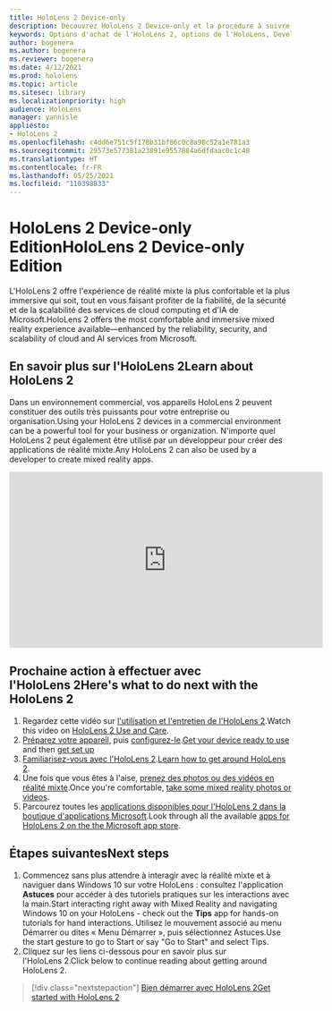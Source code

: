 ```yaml
---
title: HoloLens 2 Device-only
description: Découvrez HoloLens 2 Device-only et la procédure à suivre après l'avoir acquis.
keywords: Options d'achat de l'HoloLens 2, options de l'HoloLens, Developer Edition
author: bogenera
ms.author: bogenera
ms.reviewer: bogenera
ms.date: 4/12/2021
ms.prod: hololens
ms.topic: article
ms.sitesec: library
ms.localizationpriority: high
audience: HoloLens
manager: yannisle
appliesto:
- HoloLens 2
ms.openlocfilehash: c4dd6e751c5f178b31bf86c0c8a98c52a1e781a3
ms.sourcegitcommit: 29573e577381a23891e9557884a6dfdaac0c1c48
ms.translationtype: HT
ms.contentlocale: fr-FR
ms.lasthandoff: 05/25/2021
ms.locfileid: "110398833"
---
```

# <a name="hololens-2-device-only-edition"></a><span data-ttu-id="8db3b-104">HoloLens 2 Device-only Edition</span><span class="sxs-lookup"><span data-stu-id="8db3b-104">HoloLens 2 Device-only Edition</span></span>

<span data-ttu-id="8db3b-105">L'HoloLens 2 offre l'expérience de réalité mixte la plus confortable et la plus immersive qui soit, tout en vous faisant profiter de la fiabilité, de la sécurité et de la scalabilité des services de cloud computing et d'IA de Microsoft.</span><span class="sxs-lookup"><span data-stu-id="8db3b-105">HoloLens 2 offers the most comfortable and immersive mixed reality experience available—enhanced by the reliability, security, and scalability of cloud and AI services from Microsoft.</span></span>

## <a name="learn-about-hololens-2"></a><span data-ttu-id="8db3b-106">En savoir plus sur l'HoloLens 2</span><span class="sxs-lookup"><span data-stu-id="8db3b-106">Learn about HoloLens 2</span></span>
<span data-ttu-id="8db3b-107">Dans un environnement commercial, vos appareils HoloLens 2 peuvent constituer des outils très puissants pour votre entreprise ou organisation.</span><span class="sxs-lookup"><span data-stu-id="8db3b-107">Using your HoloLens 2 devices in a commercial environment can be a powerful tool for your business or organization.</span></span> <span data-ttu-id="8db3b-108">N'importe quel HoloLens 2 peut également être utilisé par un développeur pour créer des applications de réalité mixte.</span><span class="sxs-lookup"><span data-stu-id="8db3b-108">Any HoloLens 2 can also be used by a developer to create mixed reality apps.</span></span>

<iframe width="560" height="315" src="https://www.youtube.com/embed/XwOnHqiNAeU" frameborder="0" allow="accelerometer; autoplay; clipboard-write; encrypted-media; gyroscope; picture-in-picture" allowfullscreen></iframe>

## <a name="heres-what-to-do-next-with-the-hololens-2"></a><span data-ttu-id="8db3b-109">Prochaine action à effectuer avec l'HoloLens 2</span><span class="sxs-lookup"><span data-stu-id="8db3b-109">Here's what to do next with the HoloLens 2</span></span>

1. <span data-ttu-id="8db3b-110">Regardez cette vidéo sur [l'utilisation et l'entretien de l'HoloLens 2](https://docs.microsoft.com/hololens/hololens2-maintenance##HoloLens-2-Use-and-Care).</span><span class="sxs-lookup"><span data-stu-id="8db3b-110">Watch this video on [HoloLens 2 Use and Care](https://docs.microsoft.com/hololens/hololens2-maintenance##HoloLens-2-Use-and-Care).</span></span>
1. <span data-ttu-id="8db3b-111">[Préparez votre appareil](https://docs.microsoft.com/hololens/hololens2-setup), puis [configurez-le](https://docs.microsoft.com/hololens/hololens2-start).</span><span class="sxs-lookup"><span data-stu-id="8db3b-111">[Get your device ready to use](https://docs.microsoft.com/hololens/hololens2-setup) and then [get set up](https://docs.microsoft.com/hololens/hololens2-start)</span></span>
1. <span data-ttu-id="8db3b-112">[Familiarisez-vous avec l'HoloLens 2](https://docs.microsoft.com/hololens/holographic-home).</span><span class="sxs-lookup"><span data-stu-id="8db3b-112">[Learn how to get around HoloLens 2](https://docs.microsoft.com/hololens/holographic-home).</span></span>
1. <span data-ttu-id="8db3b-113">Une fois que vous êtes à l'aise, [prenez des photos ou des vidéos en réalité mixte](https://docs.microsoft.com/hololens/holographic-photos-and-videos).</span><span class="sxs-lookup"><span data-stu-id="8db3b-113">Once you're comfortable, [take some mixed reality photos or videos](https://docs.microsoft.com/hololens/holographic-photos-and-videos).</span></span>
1. <span data-ttu-id="8db3b-114">Parcourez toutes les [applications disponibles pour l'HoloLens 2 dans la boutique d'applications Microsoft](https://docs.microsoft.com/hololens/holographic-store-apps).</span><span class="sxs-lookup"><span data-stu-id="8db3b-114">Look through all the available [apps for HoloLens 2 on the the Microsoft app store](https://docs.microsoft.com/hololens/holographic-store-apps).</span></span>

## <a name="next-steps"></a><span data-ttu-id="8db3b-115">Étapes suivantes</span><span class="sxs-lookup"><span data-stu-id="8db3b-115">Next steps</span></span>

1. <span data-ttu-id="8db3b-116">Commencez sans plus attendre à interagir avec la réalité mixte et à naviguer dans Windows 10 sur votre HoloLens : consultez l'application **Astuces** pour accéder à des tutoriels pratiques sur les interactions avec la main.</span><span class="sxs-lookup"><span data-stu-id="8db3b-116">Start interacting right away with Mixed Reality and navigating Windows 10 on your HoloLens - check out the **Tips** app for hands-on tutorials for hand interactions.</span></span> <span data-ttu-id="8db3b-117">Utilisez le mouvement associé au menu Démarrer ou dites « Menu Démarrer », puis sélectionnez Astuces.</span><span class="sxs-lookup"><span data-stu-id="8db3b-117">Use the start gesture to go to Start or say "Go to Start" and select Tips.</span></span>
1. <span data-ttu-id="8db3b-118">Cliquez sur les liens ci-dessous pour en savoir plus sur l'HoloLens 2.</span><span class="sxs-lookup"><span data-stu-id="8db3b-118">Click below to continue reading about getting around HoloLens 2.</span></span>

> [!div class="nextstepaction"]
> [<span data-ttu-id="8db3b-119">Bien démarrer avec HoloLens 2</span><span class="sxs-lookup"><span data-stu-id="8db3b-119">Get started with HoloLens 2</span></span>](hololens2-basic-usage.md)